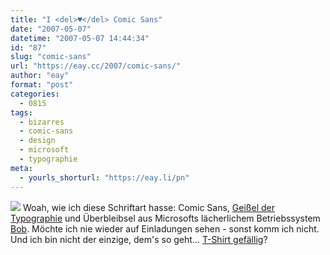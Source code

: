 ```yaml
---
title: "I <del>♥︎</del> Comic Sans"
date: "2007-05-07"
datetime: "2007-05-07 14:44:34"
id: "87"
slug: "comic-sans"
url: "https://eay.cc/2007/comic-sans/"
author: "eay"
format: "post"
categories:
  - 0815
tags:
  - bizarres
  - comic-sans
  - design
  - microsoft
  - typographie
meta:
  - yourls_shorturl: "https://eay.li/pn"
---
```


![](/uploads/2007/comicsans.gif) Woah, wie ich diese Schriftart hasse: Comic Sans, [Geißel der Typographie](http://www.mac-essentials.de/index.php/mac/article/18315/) und Überbleibsel aus Microsofts lächerlichem Betriebssystem [Bob](http://en.wikipedia.org/wiki/Microsoft_Bob). Möchte ich nie wieder auf Einladungen sehen - sonst komm ich nicht. Und ich bin nicht der einzige, dem's so geht... [T-Shirt gefällig](http://www.bancomicsans.com/home.html)?
